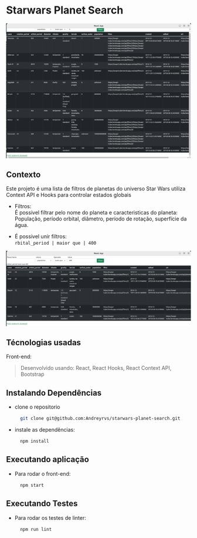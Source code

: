# Starwars Planet Search

![Imagem da carteira](./Aplicacao.png)

## Contexto

Este projeto é uma lista de filtros de planetas do universo Star Wars utiliza Context API e Hooks para controlar estados globais </br>

* Filtros:
</br>É possivel filtrar pelo nome do planeta e caracteristicas do planeta: População, período orbital, diâmetro, período de rotação, superfície da água.

* É possivel unir filtros:
</br> `rbital_period | maior que | 400`

![filtro](./Aplicacao-filtro.png)

## Técnologias usadas

Front-end:
> Desenvolvido usando: React, React Hooks, React Context API, Bootstrap

## Instalando Dependências

* clone o repositorio

  ```bash
    git clone git@github.com:Andreyrvs/starwars-planet-search.git
  ```

* instale as dependências:

  ```bash
    npm install
  ```

## Executando aplicação

* Para rodar o front-end:

  ```bash
    npm start
  ```

## Executando Testes

* Para rodar os testes de linter:

  ```bash
    npm run lint
  ```

